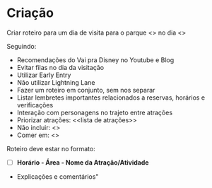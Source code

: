 # Criação

Criar roteiro para um dia de visita para o parque <<nome do parque>> no dia <<dia>>

Seguindo:

- Recomendações do Vai pra Disney no Youtube e Blog
- Evitar filas no dia da visitação
- Utilizar Early Entry
- Não utilizar Lightning Lane
- Fazer um roteiro em conjunto, sem nos separar
- Listar lembretes importantes relacionados a reservas, horários e verificações
- Interação com personagens no trajeto entre atrações
- Priorizar atrações: <<lista de atrações>>
- Não incluir: <<coisas a evitar>>
- Comer em: <<lugares para comer>>

Roteiro deve estar no formato:

- [ ] **Horário - Área - Nome da Atração/Atividade**

- Explicações e comentários"
